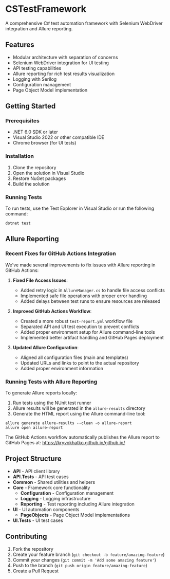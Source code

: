 # CSTestFramework

A comprehensive C# test automation framework with Selenium WebDriver integration and Allure reporting.

## Features

- Modular architecture with separation of concerns
- Selenium WebDriver integration for UI testing
- API testing capabilities
- Allure reporting for rich test results visualization
- Logging with Serilog
- Configuration management
- Page Object Model implementation

## Getting Started

### Prerequisites

- .NET 6.0 SDK or later
- Visual Studio 2022 or other compatible IDE
- Chrome browser (for UI tests)

### Installation

1. Clone the repository
2. Open the solution in Visual Studio
3. Restore NuGet packages
4. Build the solution

### Running Tests

To run tests, use the Test Explorer in Visual Studio or run the following command:

```
dotnet test
```

## Allure Reporting

### Recent Fixes for GitHub Actions Integration

We've made several improvements to fix issues with Allure reporting in GitHub Actions:

1. **Fixed File Access Issues**:
   - Added retry logic in `AllureManager.cs` to handle file access conflicts
   - Implemented safe file operations with proper error handling
   - Added delays between test runs to ensure resources are released

2. **Improved GitHub Actions Workflow**:
   - Created a more robust `test-report.yml` workflow file
   - Separated API and UI test execution to prevent conflicts
   - Added proper environment setup for Allure command-line tools
   - Implemented better artifact handling and GitHub Pages deployment

3. **Updated Allure Configuration**:
   - Aligned all configuration files (main and templates)
   - Updated URLs and links to point to the actual repository
   - Added proper environment information

### Running Tests with Allure Reporting

To generate Allure reports locally:

1. Run tests using the NUnit test runner
2. Allure results will be generated in the `allure-results` directory
3. Generate the HTML report using the Allure command-line tool:

```
allure generate allure-results --clean -o allure-report
allure open allure-report
```

The GitHub Actions workflow automatically publishes the Allure report to GitHub Pages at: https://kryvokhatko.github.io/github.io/

## Project Structure

- **API** - API client library
- **API.Tests** - API test cases
- **Common** - Shared utilities and helpers
- **Core** - Framework core functionality
  - **Configuration** - Configuration management
  - **Logging** - Logging infrastructure
  - **Reporting** - Test reporting including Allure integration
- **UI** - UI automation components
  - **PageObjects** - Page Object Model implementations
- **UI.Tests** - UI test cases

## Contributing

1. Fork the repository
2. Create your feature branch (`git checkout -b feature/amazing-feature`)
3. Commit your changes (`git commit -m 'Add some amazing feature'`)
4. Push to the branch (`git push origin feature/amazing-feature`)
5. Create a Pull Request
